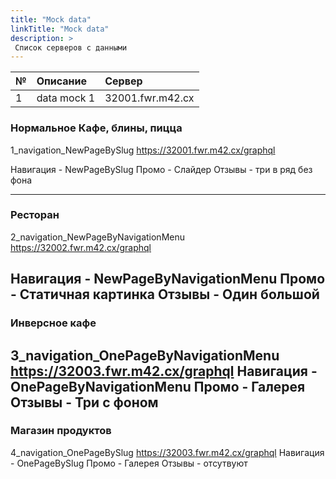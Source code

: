 ```yaml
---
title: "Mock data"
linkTitle: "Mock data"
description: >
 Список серверов с данными
---
```


|№|Описание|Сервер|
|-|:-------|:-----|
|1| data mock 1   | 32001.fwr.m42.cx |


### Нормальное Кафе, блины, пицца
1_navigation_NewPageBySlug https://32001.fwr.m42.cx/graphql

Навигация - NewPageBySlug
Промо - Слайдер
Отзывы - три в ряд без фона

---

### Ресторан
2_navigation_NewPageByNavigationMenu https://32002.fwr.m42.cx/graphql

Навигация - NewPageByNavigationMenu
Промо - Статичная картинка
Отзывы - Один большой
---

### Инверсное кафе
3_navigation_OnePageByNavigationMenu https://32003.fwr.m42.cx/graphql
Навигация - OnePageByNavigationMenu
Промо - Галерея
Отзывы - Три с фоном
---

### Магазин продуктов
4_navigation_OnePageBySlug https://32003.fwr.m42.cx/graphql
Навигация - OnePageBySlug
Промо - Галерея
Отзывы - отсутвуют